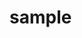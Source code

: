 # sample
<html lang="ja" class>
 <head>
   <meta charset="utf-8">
   <meta name="keywords" content>
   <meta name="description"content>
   <meta name="viewport" content="width=device,user-scalable=no,maximum-scale=1.0">
   <meta name="format-detection" content="telephone=no">
   <title>naughty　world｜サンプルサイト</title> 
   <meta porperty="og:site_name" content="naughty world｜サンプルサイト">
   <meta property="og:title" content="naughty world｜サンプルサイト">
   <link rel="icon" href=""> <!--ファビコンのpngで。-->
   <link rel="stylesheet" href="" type="">
   <link rel="stylesheet" href="" type="">
   <script type="text/javascript" async scr=""></script>
   <script type="text/javascript">  <!--カラフルなパラグラフの箇所は解読できていないので保留-->
    var _gaq =gaq　｜｜[];
    </script>
    </head>
 <body class="home blog">
  <header></header>
  <section id="keyvisual"></section>
  <ul class>
  <footer></footer>
  </body>
 </html> <!--基本的に中身があってheader body footer があって、その中で構成していく。headermのコードが思ったよ理ながいのは発見。bodyには遷移先を指定するから、URLが多い。１つ定型でこれを作ればほかに汎用できると思った。（基本的なソースの構造を網羅していれば、エンジニアとのコミュにニケーションが取りやすくなる。）>
